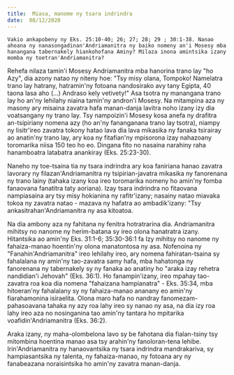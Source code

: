 ```yaml
---
title:  Miasa, manome ny tsara indrindra
date:  08/12/2020
---
```


`Vakio ankapobeny ny Eks. 25:10-40; 26; 27; 28; 29 ; 30:1-38. Nanao ahoana ny nanasongadinan'Andriamanitra ny baiko nomeny an'i Mosesy mba hanangana tabernakely hiankohofana Aminy? Milaza inona amintsika izany momba ny toetran'Andriamanitra?`

Rehefa nilaza tamin'i Mosesy Andriamanitra mba hanorina trano lay "ho Azy", dia azony natao ny niteny hoe: "Tsy misy olana, Tompoko! Namelatra trano lay hatrany, hatramin'ny fotoana nandosirako avy tany Egipta, 40 taona lasa aho (...) Andraso kely vetivety!" Asa tsotra ny manangana trano lay ho an'ny lehilahy niaina tamin'ny andron'i Mosesy. Na mitampina aza ny masony ary misaina zavatra hafa manan-danja lavitra noho izany izy dia voatsangany ny trano lay. Tsy nampoizin'i Mosesy kosa anefa ny drafitra an-tsipiriany nomena azy (ho an'ny fananganana trano lay tsotra), niampy ny lisitr'ireo zavatra tokony hatao lava dia lava mikasika ny fanaka tsirairay ao anatin'ny trano lay, ary koa ny fitafian'ny mpisorona izay nahazoany toromarika niisa 150 teo ho eo. Dingana fito no nasaina narahiny raha hanamboatra latabatra anankiray (Eks. 25:23-30).

Naneho ny toe-tsaina tia ny tsara indrindra ary koa faniriana hanao zavatra lavorary ny filazan'Andriamanitra ny tsipirian-javatra mikasika ny fanorenana ny trano lainy (tahaka izany koa ireo toromarika nomeny ho amin'ny fomba fanaovana fanatitra taty aoriana). Izay tsara indrindra no fitaovana nampiasaina ary tsy misy hokianina ny rafitr'izany; nasainy natao miavaka tokoa ny zavatra natao - mazava ny hafatra ao ambadik'izany: "Tsy ankasitrahan'Andriamanitra ny asa kitoatoa.

Na dia ambony aza ny fahitana ny fenitra hotratrarina dia. Andriamanitra mihitsy no nanome ny herim-batana sy ireo olona hanatratra izany. Hitantsika ao amin'ny Eks. 31:1-6; 35:30-36:1 fa Izy mihitsy no nanome ny fahaiza-manao hoentin'ny olona manatontosa ny asa. Nofenoina ny "Fanahin'Andriamanitra" ireo lehilahy ireo, ary nomena fahiratan-tsaina sy fahalalana ny amin'ny tao-zavatra samy hafa, mba hahatonga ny fanorenana ny tabernakely sy ny fanaka ao anatiny ho "araka izay rehetra nandidian'i Jehovah" (Eks. 36:1). Ho fanampin'izany, ireo mpahay tao-zavatra roa koa dia nomena "fahaizana hampianatra" - Eks. 35:34, mba hitoeran'ny fahalalany sy ny fahaiza-manao ananany eo amin'ny fiarahamonina isiraelita. Olona maro hafa no nandray fanomezam-pahasoavana tahaka ny azy roa lahy ireo sy nanao ny asa, na dia izy roa lahy ireo aza no nosinganina tao amin'ny tantara ho mpitarika voafidin'Andriamanitra (Eks. 36:2).

Araka izany, ny maha-olombelona lavo sy be fahotana dia fialan-tsiny tsy mitombina hoentina manao asa tsy arahin'ny fanoloran-tena lehibe. Irin'Andriamanitra ny hanaovantsika ny tsara indrindra mandrakariva, sy hampiasantsika ny talenta, ny fahaiza-manao, ny fotoana ary ny fanabeazana noraisintsika ho amin'ny zavatra manan-danja.